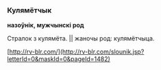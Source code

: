 ### Кулямётчык
**назоўнік, мужчынскі род**

Стралок з кулямёта. || жаночы род: кулямётчыца.

<a rel="author">[http://rv-blr.com/](http://rv-blr.com/slounik.jsp?letterId=0&maskId=0&pageId=1482)</a>
